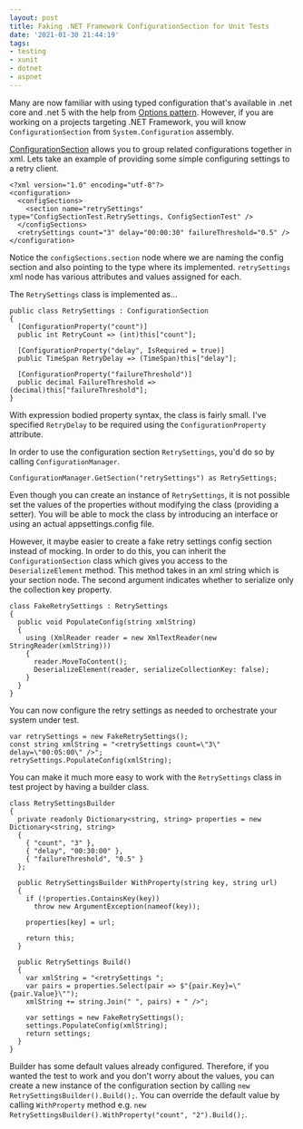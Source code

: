 ```yaml
---
layout: post
title: Faking .NET Framework ConfigurationSection for Unit Tests
date: '2021-01-30 21:44:19'
tags:
- testing
- xunit
- dotnet
- aspnet
---
```


Many are now familiar with using typed configuration that's available in .net core and .net 5 with the help from [Options pattern](https://docs.microsoft.com/en-us/dotnet/core/extensions/options). However, if you are working on a projects targeting .NET Framework, you will know `ConfigurationSection` from `System.Configuration` assembly.

[ConfigurationSection](https://docs.microsoft.com/en-us/dotnet/api/system.configuration.configurationsection?view=netframework-4.8) allows you to group related configurations together in xml. Lets take an example of providing some simple configuring settings to a retry client.

    <?xml version="1.0" encoding="utf-8"?>
    <configuration>
      <configSections>
        <section name="retrySettings" type="ConfigSectionTest.RetrySettings, ConfigSectionTest" />
      </configSections>
      <retrySettings count="3" delay="00:00:30" failureThreshold="0.5" />
    </configuration>

Notice the `configSections.section` node where we are naming the config section and also pointing to the type where its implemented. `retrySettings` xml node has various attributes and values assigned for each.

The `RetrySettings` class is implemented as...

    public class RetrySettings : ConfigurationSection
    {
      [ConfigurationProperty("count")]
      public int RetryCount => (int)this["count"];
    
      [ConfigurationProperty("delay", IsRequired = true)]
      public TimeSpan RetryDelay => (TimeSpan)this["delay"];
    
      [ConfigurationProperty("failureThreshold")]
      public decimal FailureThreshold => (decimal)this["failureThreshold"];
    }

With expression bodied property syntax, the class is fairly small. I've specified `RetryDelay` to be required using the `ConfigurationProperty` attribute.

In order to use the configuration section `RetrySettings`, you'd do so by calling `ConfigurationManager`.

    ConfigurationManager.GetSection("retrySettings") as RetrySettings;

Even though you can create an instance of `RetrySettings`, it is not possible set the values of the properties without modifying the class (providing a setter). You will be able to mock the class by introducing an interface or using an actual appsettings.config file.

However, it maybe easier to create a fake retry settings config section instead of mocking. In order to do this, you can inherit the `ConfigurationSection` class which gives you access to the `DeserializeElement` method. This method takes in an xml string which is your section node. The second argument indicates whether to serialize only the collection key property.

    class FakeRetrySettings : RetrySettings
    {
      public void PopulateConfig(string xmlString)
      {
        using (XmlReader reader = new XmlTextReader(new StringReader(xmlString)))
        {
          reader.MoveToContent();
          DeserializeElement(reader, serializeCollectionKey: false);
        }
      }
    }

You can now configure the retry settings as needed to orchestrate your system under test.

    var retrySettings = new FakeRetrySettings();
    const string xmlString = "<retrySettings count=\"3\" delay=\"00:05:00\" />";
    retrySettings.PopulateConfig(xmlString);

You can make it much more easy to work with the `RetrySettings` class in test project by having a builder class.

    class RetrySettingsBuilder
    {
      private readonly Dictionary<string, string> properties = new Dictionary<string, string>
      {
        { "count", "3" },
        { "delay", "00:30:00" },
        { "failureThreshold", "0.5" }
      };
            
      public RetrySettingsBuilder WithProperty(string key, string url)
      {
        if (!properties.ContainsKey(key))
          throw new ArgumentException(nameof(key));
    
        properties[key] = url;
    
        return this;
      }
            
      public RetrySettings Build()
      {
        var xmlString = "<retrySettings ";
        var pairs = properties.Select(pair => $"{pair.Key}=\"{pair.Value}\"");
        xmlString += string.Join(" ", pairs) + " />";
    
        var settings = new FakeRetrySettings();
        settings.PopulateConfig(xmlString);
        return settings;
      }
    }

Builder has some default values already configured. Therefore, if you wanted the test to work and you don't worry about the values, you can create a new instance of the configuration section by calling `new RetrySettingsBuilder().Build();`. You can override the default value by calling `WithProperty` method e.g. `new RetrySettingsBuilder().WithProperty("count", "2").Build();`.


